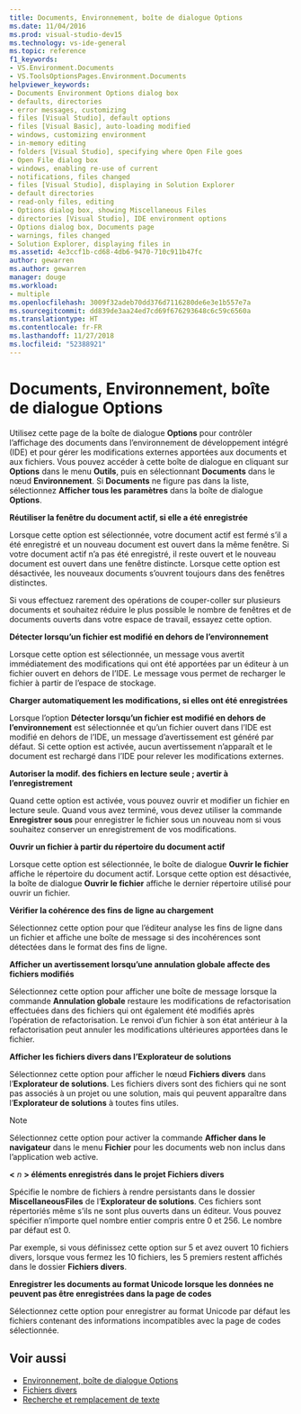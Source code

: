 ```yaml
---
title: Documents, Environnement, boîte de dialogue Options
ms.date: 11/04/2016
ms.prod: visual-studio-dev15
ms.technology: vs-ide-general
ms.topic: reference
f1_keywords:
- VS.Environment.Documents
- VS.ToolsOptionsPages.Environment.Documents
helpviewer_keywords:
- Documents Environment Options dialog box
- defaults, directories
- error messages, customizing
- files [Visual Studio], default options
- files [Visual Basic], auto-loading modified
- windows, customizing environment
- in-memory editing
- folders [Visual Studio], specifying where Open File goes
- Open File dialog box
- windows, enabling re-use of current
- notifications, files changed
- files [Visual Studio], displaying in Solution Explorer
- default directories
- read-only files, editing
- Options dialog box, showing Miscellaneous Files
- directories [Visual Studio], IDE environment options
- Options dialog box, Documents page
- warnings, files changed
- Solution Explorer, displaying files in
ms.assetid: 4e3ccf1b-cd68-4db6-9470-710c911b47fc
author: gewarren
ms.author: gewarren
manager: douge
ms.workload:
- multiple
ms.openlocfilehash: 3009f32adeb70dd376d7116280de6e3e1b557e7a
ms.sourcegitcommit: dd839de3aa24ed7cd69f676293648c6c59c6560a
ms.translationtype: HT
ms.contentlocale: fr-FR
ms.lasthandoff: 11/27/2018
ms.locfileid: "52388921"
---
```

# <a name="documents-environment-options-dialog-box"></a>Documents, Environnement, boîte de dialogue Options

Utilisez cette page de la boîte de dialogue **Options** pour contrôler l’affichage des documents dans l’environnement de développement intégré (IDE) et pour gérer les modifications externes apportées aux documents et aux fichiers. Vous pouvez accéder à cette boîte de dialogue en cliquant sur **Options** dans le menu **Outils**, puis en sélectionnant **Documents** dans le nœud **Environnement**. Si **Documents** ne figure pas dans la liste, sélectionnez **Afficher tous les paramètres** dans la boîte de dialogue **Options**.

**Réutiliser la fenêtre du document actif, si elle a été enregistrée**

Lorsque cette option est sélectionnée, votre document actif est fermé s’il a été enregistré et un nouveau document est ouvert dans la même fenêtre. Si votre document actif n’a pas été enregistré, il reste ouvert et le nouveau document est ouvert dans une fenêtre distincte. Lorsque cette option est désactivée, les nouveaux documents s’ouvrent toujours dans des fenêtres distinctes.

Si vous effectuez rarement des opérations de couper-coller sur plusieurs documents et souhaitez réduire le plus possible le nombre de fenêtres et de documents ouverts dans votre espace de travail, essayez cette option.

**Détecter lorsqu’un fichier est modifié en dehors de l’environnement**

Lorsque cette option est sélectionnée, un message vous avertit immédiatement des modifications qui ont été apportées par un éditeur à un fichier ouvert en dehors de l’IDE. Le message vous permet de recharger le fichier à partir de l’espace de stockage.

**Charger automatiquement les modifications, si elles ont été enregistrées**

Lorsque l’option **Détecter lorsqu’un fichier est modifié en dehors de l’environnement** est sélectionnée et qu’un fichier ouvert dans l’IDE est modifié en dehors de l’IDE, un message d’avertissement est généré par défaut. Si cette option est activée, aucun avertissement n’apparaît et le document est rechargé dans l’IDE pour relever les modifications externes.

**Autoriser la modif. des fichiers en lecture seule ; avertir à l’enregistrement**

Quand cette option est activée, vous pouvez ouvrir et modifier un fichier en lecture seule. Quand vous avez terminé, vous devez utiliser la commande **Enregistrer sous** pour enregistrer le fichier sous un nouveau nom si vous souhaitez conserver un enregistrement de vos modifications.

**Ouvrir un fichier à partir du répertoire du document actif**

Lorsque cette option est sélectionnée, le boîte de dialogue **Ouvrir le fichier** affiche le répertoire du document actif. Lorsque cette option est désactivée, la boîte de dialogue **Ouvrir le fichier** affiche le dernier répertoire utilisé pour ouvrir un fichier.

**Vérifier la cohérence des fins de ligne au chargement**

Sélectionnez cette option pour que l’éditeur analyse les fins de ligne dans un fichier et affiche une boîte de message si des incohérences sont détectées dans le format des fins de ligne.

**Afficher un avertissement lorsqu’une annulation globale affecte des fichiers modifiés**

Sélectionnez cette option pour afficher une boîte de message lorsque la commande **Annulation globale** restaure les modifications de refactorisation effectuées dans des fichiers qui ont également été modifiés après l’opération de refactorisation. Le renvoi d’un fichier à son état antérieur à la refactorisation peut annuler les modifications ultérieures apportées dans le fichier.

**Afficher les fichiers divers dans l’Explorateur de solutions**

Sélectionnez cette option pour afficher le nœud **Fichiers divers** dans l’**Explorateur de solutions**. Les fichiers divers sont des fichiers qui ne sont pas associés à un projet ou une solution, mais qui peuvent apparaître dans l’**Explorateur de solutions** à toutes fins utiles.

> [!NOTE]
> Sélectionnez cette option pour activer la commande **Afficher dans le navigateur** dans le menu **Fichier** pour les documents web non inclus dans l’application web active.

**\<** *n* **> éléments enregistrés dans le projet Fichiers divers**

Spécifie le nombre de fichiers à rendre persistants dans le dossier **MiscellaneousFiles** de l’**Explorateur de solutions**. Ces fichiers sont répertoriés même s’ils ne sont plus ouverts dans un éditeur. Vous pouvez spécifier n’importe quel nombre entier compris entre 0 et 256. Le nombre par défaut est 0.

Par exemple, si vous définissez cette option sur 5 et avez ouvert 10 fichiers divers, lorsque vous fermez les 10 fichiers, les 5 premiers restent affichés dans le dossier **Fichiers divers**.

**Enregistrer les documents au format Unicode lorsque les données ne peuvent pas être enregistrées dans la page de codes**

Sélectionnez cette option pour enregistrer au format Unicode par défaut les fichiers contenant des informations incompatibles avec la page de codes sélectionnée.

## <a name="see-also"></a>Voir aussi

- [Environnement, boîte de dialogue Options](../../ide/reference/environment-options-dialog-box.md)
- [Fichiers divers](../../ide/reference/miscellaneous-files.md)
- [Recherche et remplacement de texte](../../ide/finding-and-replacing-text.md)